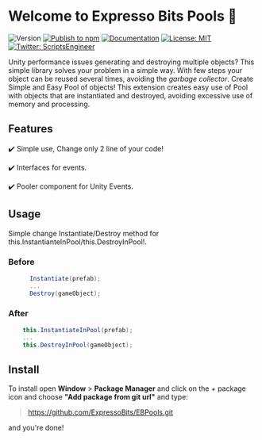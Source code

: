 # Welcome to Expresso Bits Pools 👋
![Version](https://img.shields.io/badge/version-1.0.3-blue.svg?cacheSeconds=2592000)
[![Publish to npm](https://github.com/ExpressoBits/EBPools/actions/workflows/main.yml/badge.svg)](https://github.com/ExpressoBits/EBPools/actions/workflows/main.yml)
[![Documentation](https://img.shields.io/badge/documentation-yes-brightgreen.svg)](todo-doc)
[![License: MIT](https://img.shields.io/badge/License-MIT-yellow.svg)](MIT)
[![Twitter: ScriptsEngineer](https://img.shields.io/twitter/follow/ScriptsEngineer.svg?style=social)](https://twitter.com/ScriptsEngineer)

Unity performance issues generating and destroying multiple objects?
This simple library solves your problem in a simple way. With few steps your object can be reused several times, avoiding the *garbage collector*.
Create Simple and Easy Pool of objects! This extension creates easy use of Pool with objects that are instantiated and destroyed, avoiding excessive use of memory and processing.

## Features

✔️ Simple use,  Change only 2 line of your code!

✔️ Interfaces for events.

✔️ Pooler component for Unity Events.

## Usage
Simple change Instantiate/Destroy method for this.InstantianteInPool/this.DestroyInPool!.

### Before
```csharp
      Instantiate(prefab);
      ...
      Destroy(gameObject);
```

### After
```csharp
    this.InstantiateInPool(prefab);
    ...
    this.DestroyInPool(gameObject);
```

## Install

To install open <b>Window</b> > <b>Package Manager</b> and click on the + package icon and choose <b>"Add package from git url"</b> and type:

> https://github.com/ExpressoBits/EBPools.git

and you're done!
